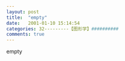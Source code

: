 ```yaml
---
layout: post
title:  "empty"
date:   2001-01-10 15:14:54
categories: 32---------【图形学】##########
comments: true
---
```

empty

